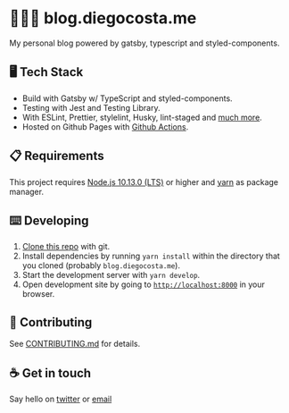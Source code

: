 # 👨🏿‍💻 blog.diegocosta.me

My personal blog powered by gatsby, typescript and styled-components.

## 🖥️ Tech Stack

- Build with Gatsby w/ TypeScript and styled-components.
- Testing with Jest and Testing Library.
- With ESLint, Prettier, stylelint, Husky, lint-staged and [much more](package.json).
- Hosted on Github Pages with [Github Actions](.github/workflows/blog.yml).

## :clipboard: Requirements

This project requires [Node.js 10.13.0 (LTS)](https://nodejs.org/en/) or higher and [yarn](https://yarnpkg.com/) as package manager.

## :keyboard: Developing

1. [Clone this repo](https://help.github.com/en/articles/cloning-a-repository) with git.
2. Install dependencies by running `yarn install` within the directory that you cloned (probably `blog.diegocosta.me`).
3. Start the development server with `yarn develop`.
4. Open development site by going to [`http://localhost:8000`](http://localhost:8000) in your browser.


## :triangular_ruler: Contributing
See [CONTRIBUTING.md](CONTRIBUTING.md) for details.

## :coffee: Get in touch

Say hello on [twitter](https://twitter.com/diegocoxta) or [email](mailto:diego@diegocosta.com.br)
